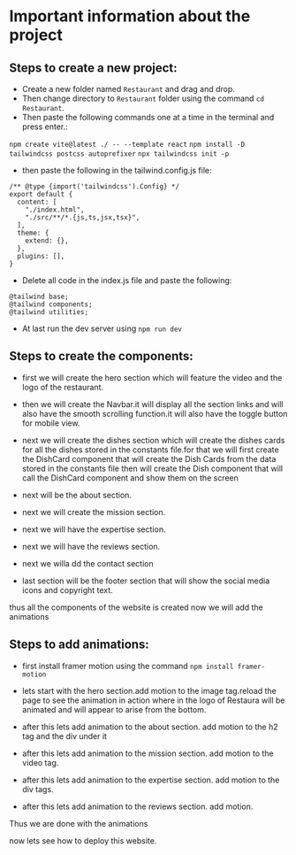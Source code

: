 # Important information about the project

## Steps to create a new project:

- Create a new folder named `Restaurant` and drag and drop.
- Then change directory to `Restaurant` folder using the command `cd Restaurant`.
- Then paste the following commands one at a time in the terminal and press enter.:

`npm create vite@latest ./ -- --template react`
`npm install -D tailwindcss postcss autoprefixer`
`npx tailwindcss init -p`

- then paste the following in the tailwind.config.js file:

```
/** @type {import('tailwindcss').Config} */
export default {
  content: [
    "./index.html",
    "./src/**/*.{js,ts,jsx,tsx}",
  ],
  theme: {
    extend: {},
  },
  plugins: [],
}

```
- Delete all code in the index.js file and paste the following:

```
@tailwind base;
@tailwind components;
@tailwind utilities;

```

- At last run the dev server using `npm run dev`

## Steps to create the components:

- first we will create the hero section which will feature the video and the logo of the restaurant.

- then we will create the Navbar.it will display all the section links and will also have the smooth scrolling function.it will also have the toggle button for mobile view.

- next we will create the dishes section which will create the dishes cards for all the dishes stored in the constants file.for that we will first create the DishCard component that will create the Dish Cards from the data stored in the constants file then will create the Dish component that will call the DishCard component and show them on the screen

- next will be the about section.

- next we will create the mission section.

- next we will have the expertise section.

- next we will have the reviews section.

- next we willa dd the contact section

- last section will be the footer section that will show the social media icons and copyright text.

thus all the components of the website is created now we will add the animations

## Steps to add animations:

- first install framer motion using the command `npm install framer-motion`

- lets start with the hero section.add motion to the image tag.reload the page to see the animation in action where in the logo of Restaura will be animated and will appear to arise from the bottom.

- after this lets add animation to the about section. add motion to the h2 tag and the div under it

- after this lets add animation to the mission section. add motion to the video tag.

- after this lets add animation to the expertise section. add motion to the div tags.

- after this lets add animation to the reviews section. add motion.

Thus we are done with the animations

now lets see how to deploy this website.